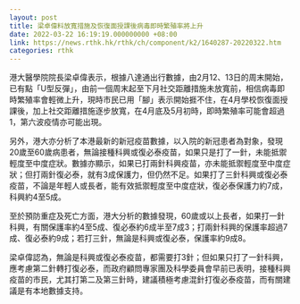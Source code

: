 ```yaml
---
layout: post
title: 梁卓偉料放寬措施及恢復面授課後病毒即時繁殖率將上升
date: 2022-03-22 16:19:19.000000000 +08:00
link: https://news.rthk.hk/rthk/ch/component/k2/1640287-20220322.htm
categories: rthk
---
```


港大醫學院院長梁卓偉表示，根據八達通出行數據，由2月12、13日的周末開始，已有點「U型反彈」，由前一個周末起至下月社交距離措施未放寬前，相信病毒即時繁殖率會輕微上升，現時市民已用「腳」表示開始捱不住，在4月學校恢復面授課後，加上社交距離措施逐步放寬，在4月底及5月初時，即時繁殖率可能會超過1，第六波疫情亦可能出現。

另外，港大亦分析了本港最新的新冠疫苗數據，以入院的新冠患者為對象，發現20歲至60歲病患者，無論接種科興或復必泰疫苗，如果只是打了一針，未能抵禦輕度至中度症狀。數據亦顯示，如果已打兩針科興疫苗，亦未能抵禦輕度至中度症狀；但打兩針復必泰，就有3成保護力，但仍然不足。如果打了三針科興或復必泰疫苗，不論是年輕人或長者，能有效抵禦輕度至中度症狀，復必泰保護力約7成，科興約4至5成。

至於預防重症及死亡方面，港大分析的數據發現，60歲或以上長者，如果打一針科興，有關保護率約4至5成、復必泰約6成半至7成3；打兩針科興的保護率超過7成、復必泰約9成；若打三針，無論是科興或復必泰，保護率約9成8。

梁卓偉認為，無論是科興或復必泰疫苗，都需要打3針；但如果只打了一針科興，應考慮第二針轉打復必泰，而政府顧問專家團及科學委員會早前已表明，接種科興疫苗的市民，尤其打第二及第三針時，建議積極考慮混針打復必泰疫苗，而有關建議是有本地數據支持。
